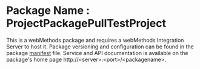 # Package Name : ProjectPackagePullTestProject
This is a webMethods package and requires a webMethods Integration Server to host it. Package versioning and configuration can be found in the package [manifest](./ProjectPackagePullTestProject/manifest.v3) file. Service and API documentation is available on the package's home page http://&lt;server&gt;:&lt;port&gt;/&lt;packagename>.